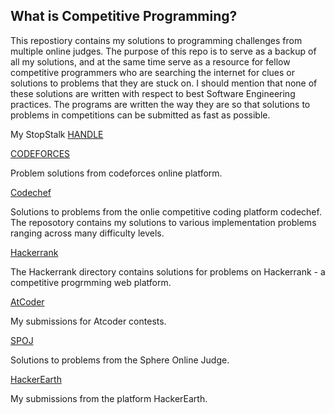 ## What is Competitive Programming?

This repostiory contains my solutions to programming challenges from multiple online judges. The purpose of this repo is to serve as a backup of all my solutions, and at the same time serve as a resource for fellow competitive programmers who are searching the internet for clues or solutions to problems that they are stuck on.
I should mention that none of these solutions are written with respect to best Software Engineering practices. The programs are written the way they are so that solutions to problems in competitions can be submitted as fast as possible.

My StopStalk [HANDLE](https://www.stopstalk.com/user/profile/masterchief_01)


[CODEFORCES](https://codeforces.com/profile/masterchief_01)

Problem solutions from codeforces online platform.


[Codechef](https://www.codechef.com/users/masterchief_01)

Solutions to problems from the onlie competitive coding platform codechef.
The reposotory contains my solutions to various implementation problems ranging across many difficulty levels.


[Hackerrank](https://www.hackerrank.com/masterchief_01)

The Hackerrank directory contains solutions for problems on Hackerrank - a competitive progrmming web platform.


[AtCoder](https://atcoder.jp/users/masterchief_01)

My submissions for Atcoder contests.


[SPOJ](https://www.spoj.com/)

Solutions to problems from the Sphere Online Judge.


[HackerEarth](https://www.hackerearth.com/@masterchief_01)

My submissions from the platform HackerEarth.

